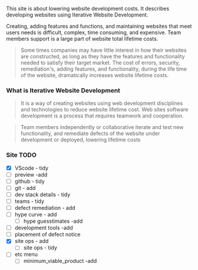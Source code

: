 <!-- Iterative Website Development -->

This site is about lowering website development costs. It describes developing websites using Iterative Website Development.

Creating, adding features and functions, and maintaining websites that meet users needs is difficult, complex, time consuming, and expensive. Team members support  is a large part of website total lifetime costs.

> Some times companies may have little interest in how their websites are constructed, as long as they have the features and functionality needed to satisfy their target market. The cost of errors, security, remediation's, adding features, and functionality, during the life time of the website, dramatically increases website lifetime costs.


### What is Iterative Website Development

>It is a way of creating websites using web development disciplines and technologies to reduce website lifetime cost. Web sites software development is a process that requires teamwork and cooperation. 

>Team members independently or collaborative iterate and test new functionality, and remediate defects of the website under development or deployed, lowering   lifetime costs
>

### Site TODO

- [x] VScode - tidy
- [ ] preview -add
- [ ] github - tidy
- [ ] git - add
- [ ] dev stack details - tidy
- [ ] teams - tidy
- [ ] defect remediation - add
- [ ] hype curve - add
    - [ ] hype guesstimates -add
- [ ] development tools -add
- [ ] placement of defect notice
- [x] site ops - add
    - [ ] site ops - tidy
- [ ] etc menu
    - [ ] minimum_viable_product -add
